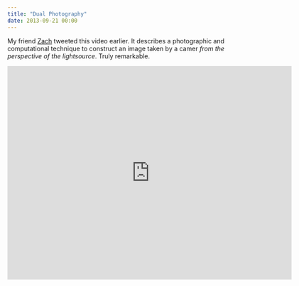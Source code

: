 ```yaml
---
title: "Dual Photography"
date: 2013-09-21 00:00
---
```


My friend [Zach](http://twitter.com/zachaysan) tweeted this video earlier. It describes a photographic and computational technique to construct an image taken by a camer _from the perspective of the lightsource_. Truly remarkable.

<iframe data-image-dimensions="640x480" allowfullscreen="" src="http://www.youtube.com/embed/D4p4XUZYfp4?feature=oembed&amp;wmode=opaque&amp;enablejsapi=1" width="640" data-embed="true" frameborder="0" height="480" class="embed-responsive-item"></iframe>
<!-- more -->
